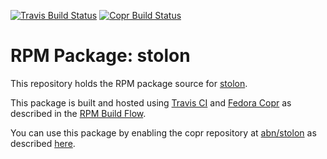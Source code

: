 [![Travis Build Status](https://travis-ci.org/abn/stolon-rpm.svg?branch=master)](https://travis-ci.org/abn/stolon-rpm) [![Copr Build Status](https://copr.fedorainfracloud.org/coprs/abn/stolon/package/stolon/status_image/last_build.png)](https://copr.fedorainfracloud.org/coprs/abn/stolon/)
# RPM Package: stolon

This repository holds the RPM package source for [stolon](https://github.com/sorintlab/stolon).

This package is built and hosted using [Travis CI](https://travis-ci.org/abn/stolon-rpm) and [Fedora Copr](https://copr.fedorainfracloud.org/coprs/abn/stolon/) as described in the [RPM Build Flow](https://gist.github.com/abn/daf262e7e454509df1429c87068923d1).

You can use this package by enabling the copr repository at [abn/stolon](https://copr.fedorainfracloud.org/coprs/abn/stolon/) as described [here](https://gist.github.com/abn/daf262e7e454509df1429c87068923d1#using-packages-in-copr-repository).
